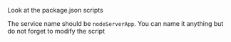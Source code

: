 Look at the package.json scripts

The service name should be `nodeServerApp`. You can name it anything but do not forget to modify the script